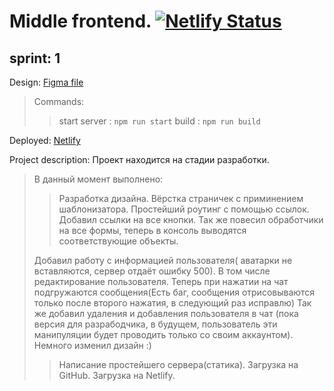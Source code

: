# Middle frontend. [![Netlify Status](https://api.netlify.com/api/v1/badges/e844dcab-c227-4712-ba3a-4bbd2688069f/deploy-status)](https://app.netlify.com/sites/playful-rabanadas-07623b/deploys)
## sprint: 1
Design: [Figma file](https://www.figma.com/file/8n6wmTfLKXSWgexxrl33By/Chat?node-id=0%3A1&t=niYmVaAe1UiTzQhi-0)

 > Commands:
 > > start server : ```npm run start```
 > > build : ```npm run build```

 Deployed: [Netlify](https://playful-rabanadas-07623b.netlify.app)

 Project description:
 Проект находится на стадии разработки. 
> В данный момент выполнено:
> > Разработка дизайна.
> > Вёрстка страничек с приминением шаблонизатора.
> > Простейший роутинг с помощью ссылок.
> > Добавил ссылки на все кнопки.
> > Так же повесил обработчики на все формы, теперь в консоль выводятся соответствующие объекты.
> >
> Добавил работу с информацией пользователя( аватарки не вставляются, сервер отдаёт ошибку 500).
> В том числе редактирование пользователя.
> Теперь при нажатии на чат подгружаются сообщения(Есть баг, сообщения отрисовываются только после второго нажатия, в следующий раз исправлю)
> Так же добавил удаления и добавления пользователя в чат (пока версия для разрабодчика, в будущем, пользователь эти манипуляции будет проводить только со своим аккаунтом).
> Немного изменил дизайн :)
> > Написание простейшего сервера(статика).
> > Загрузка на GitHub.
> > Загрузка на Netlify.
